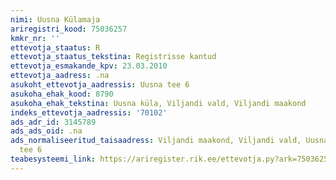 ```yaml
---
nimi: Uusna Külamaja
ariregistri_kood: 75036257
kmkr_nr: ''
ettevotja_staatus: R
ettevotja_staatus_tekstina: Registrisse kantud
ettevotja_esmakande_kpv: 23.03.2010
ettevotja_aadress: .na
asukoht_ettevotja_aadressis: Uusna tee 6
asukoha_ehak_kood: 8790
asukoha_ehak_tekstina: Uusna küla, Viljandi vald, Viljandi maakond
indeks_ettevotja_aadressis: '70102'
ads_adr_id: 3145789
ads_ads_oid: .na
ads_normaliseeritud_taisaadress: Viljandi maakond, Viljandi vald, Uusna küla, Uusna
  tee 6
teabesysteemi_link: https://ariregister.rik.ee/ettevotja.py?ark=75036257&ref=rekvisiidid
---
```

